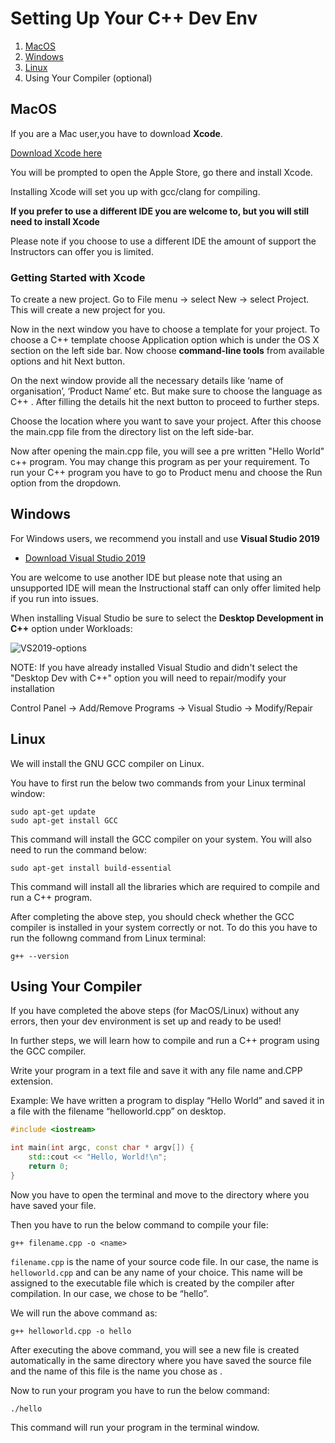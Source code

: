 # Setting Up Your C++ Dev Env

1. [MacOS]()
2. [Windows]()
3. [Linux]()
4. Using Your Compiler (optional)


## MacOS

If you are a Mac user,you have to download **Xcode**. 

[Download Xcode here](https://apps.apple.com/us/app/xcode/id497799835?mt=12)

You will be prompted to open the Apple Store, go there and install Xcode.

Installing Xcode will set you up with gcc/clang for compiling. 

**If you prefer to use a different IDE you are welcome to, but you will still need to install Xcode**

Please note if you choose to use a different IDE the amount of support the Instructors can offer you is limited.

### Getting Started with Xcode

To create a new project. Go to File menu -> select New -> select Project. This will create a new project for you.

Now in the next window you have to choose a template for your project. To choose a C++ template choose Application option which is under the OS X section on the left side bar. Now choose **command-line tools** from available options and hit Next button.

On the next window provide all the necessary details like ‘name of organisation’, ‘Product Name’ etc. But make sure to choose the language as C++ . After filling the details hit the next button to proceed to further steps.

Choose the location where you want to save your project. After this choose the main.cpp file from the directory list on the left side-bar.

Now after opening the main.cpp file, you will see a pre written "Hello World" c++ program. You may change this program as per your requirement. To run your C++ program you have to go to Product menu and choose the Run option from the dropdown.


## Windows

For Windows users, we recommend you install and use **Visual Studio 2019**

- [Download Visual Studio 2019](https://visualstudio.microsoft.com/downloads/)

You are welcome to use another IDE but please note that using an unsupported IDE will mean the Instructional staff can only offer limited help if you run into issues.

When installing Visual Studio be sure to select the **Desktop Development in C++** option under Workloads:

![VS2019-options](https://user-images.githubusercontent.com/40476562/87713294-d0134b00-c75e-11ea-8f91-28b76a7c98fa.png)

NOTE: If you have already installed Visual Studio and didn't select the "Desktop Dev with C++" option you will need to repair/modify your installation

Control Panel -> Add/Remove Programs -> Visual Studio -> Modify/Repair


## Linux

We will install the GNU GCC compiler on Linux.

You have to first run the below two commands from your Linux terminal window:
```
sudo apt-get update
sudo apt-get install GCC
```
This command will install the GCC compiler on your system. You will also need to run the command below:

```
sudo apt-get install build-essential
```

This command will install all the libraries which are required to compile and run a C++ program.

After completing the above step, you should check whether the GCC compiler is installed in your system correctly or not. To do this you have to run the followng command from Linux terminal:

```
g++ --version
```

## Using Your Compiler

If you have completed the above steps (for MacOS/Linux) without any errors, then your dev environment is set up and ready to be used! 

In further steps, we will learn how to compile and run a C++ program using the GCC compiler.

Write your program in a text file and save it with any file name and.CPP extension. 

Example: We have written a program to display “Hello World” and saved it in a file with the filename “helloworld.cpp” on desktop.

```cpp
#include <iostream>

int main(int argc, const char * argv[]) {
    std::cout << "Hello, World!\n";
    return 0;
}
```

Now you have to open the terminal and move to the directory where you have saved your file. 

Then you have to run the below command to compile your file:

```
g++ filename.cpp -o <name>
```

`filename.cpp` is the name of your source code file. In our case, the name is `helloworld.cpp` and <name> can be any name of your choice. This name will be assigned to the executable file which is created by the compiler after compilation. In our case, we chose <name> to be “hello”.

We will run the above command as:

```
g++ helloworld.cpp -o hello
```

After executing the above command, you will see a new file is created automatically in the same directory where you have saved the source file and the name of this file is the name you chose as <name>.

Now to run your program you have to run the below command:

```
./hello
```

This command will run your program in the terminal window.
